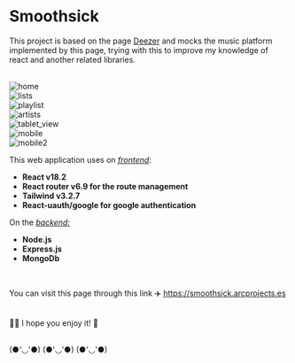 # Smoothsick

This project is based on the page <a href="https://deezer.com">Deezer</a> and mocks the music platform implemented by this page, trying with this to improve my knowledge of react and another related libraries.\
<br />

![home](./src/assets/imgs/home.smooth.jpeg)
<br />
![lists](./src/assets/imgs/lists.smooth.jpeg)
<br />
![playlist](./src/assets/imgs/playlist.smooth.jpeg)
<br />
![artists](./src/assets/imgs/artists.smooth.jpeg)
<br />
![tablet_view](./src/assets/imgs/tablet_view.smooth.jpeg)
<br />
![mobile](./src/assets/imgs/mobile.smooth.jpeg)
<br />
![mobile2](./src/assets/imgs/mobile.smooth2.jpeg)
<br />

This web application uses on <u><i>frontend</i></u>:

<b><ul>

  <li>React v18.2</li>
  <li>React router v6.9 for the route management</li>
  <li>Tailwind v3.2.7</li>
  <li>React-uauth/google for google authentication</li>
</ul></b>

On the <u><i>backend:</i></u>

<b><ul>

  <li>Node.js</li>
  <li>Express.js</li>
  <li>MongoDb</li>
</ul></b>
<br />

You can visit this page through this link ✈️ <a>https://smoothsick.arcprojects.es</a>\
<br />

👩‍🚀 I hope you enjoy it! 🚀


<br />
(●'◡'●) (●'◡'●) (●'◡'●)
